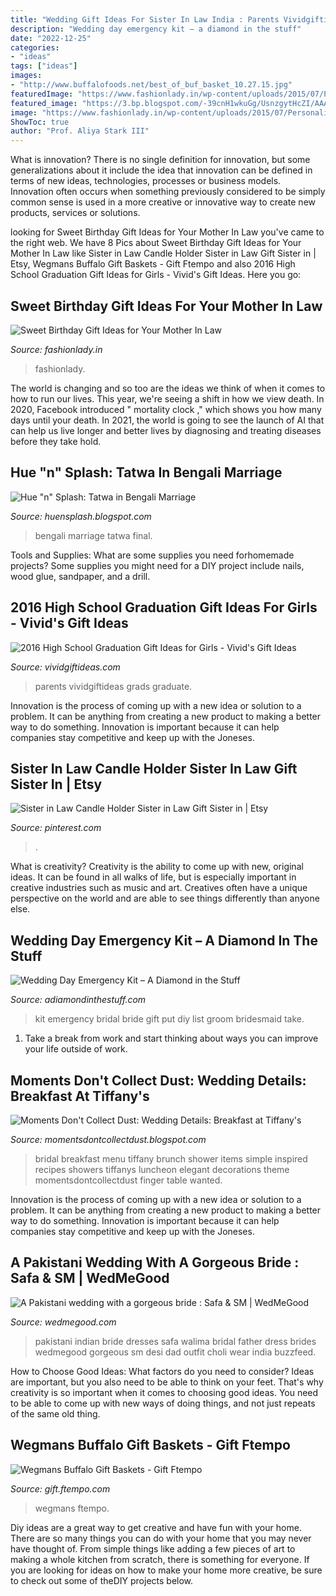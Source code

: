 ```yaml
---
title: "Wedding Gift Ideas For Sister In Law India : Parents Vividgiftideas Grads Graduate"
description: "Wedding day emergency kit – a diamond in the stuff"
date: "2022-12-25"
categories:
- "ideas"
tags: ["ideas"]
images:
- "http://www.buffalofoods.net/best_of_buf_basket_10.27.15.jpg"
featuredImage: "https://www.fashionlady.in/wp-content/uploads/2015/07/Personalized-Mother-In-Law-Gifts.jpg"
featured_image: "https://3.bp.blogspot.com/-39cnH1wkuGg/UsnzgytHcZI/AAAAAAAADoE/fhZdx8xwMoM/s1600/IMG_2675.JPG"
image: "https://www.fashionlady.in/wp-content/uploads/2015/07/Personalized-Mother-In-Law-Gifts.jpg"
ShowToc: true
author: "Prof. Aliya Stark III"
---
```



What is innovation?
There is no single definition for innovation, but some generalizations about it include the idea that innovation can be defined in terms of new ideas, technologies, processes or business models. Innovation often occurs when something previously considered to be simply common sense is used in a more creative or innovative way to create new products, services or solutions.

	

		
looking for Sweet Birthday Gift Ideas for Your Mother In Law you've came to the right web. We have 8 Pics about Sweet Birthday Gift Ideas for Your Mother In Law like Sister in Law Candle Holder Sister in Law Gift Sister in | Etsy, Wegmans Buffalo Gift Baskets - Gift Ftempo and also 2016 High School Graduation Gift Ideas for Girls - Vivid&#039;s Gift Ideas. Here you go:
		
    
## Sweet Birthday Gift Ideas For Your Mother In Law

<img loading=lazy src="https://www.fashionlady.in/wp-content/uploads/2015/07/Personalized-Mother-In-Law-Gifts.jpg" onerror="this.onerror=null;this.src='https://tse4.mm.bing.net/th?id=OIP.BB0E36JZXvOScuWvDrkFlQHaEH&amp;pid=15.1';" alt="Sweet Birthday Gift Ideas for Your Mother In Law">

_Source: fashionlady.in_

>fashionlady. 

	

The world is changing and so too are the ideas we think of when it comes to how to run our lives. This year, we're seeing a shift in how we view death. In 2020, Facebook introduced " mortality clock ," which shows you how many days until your death. In 2021, the world is going to see the launch of AI that can help us live longer and better lives by diagnosing and treating diseases before they take hold.

    
## Hue &quot;n&quot; Splash: Tatwa In Bengali Marriage

<img loading=lazy src="https://3.bp.blogspot.com/-39cnH1wkuGg/UsnzgytHcZI/AAAAAAAADoE/fhZdx8xwMoM/s1600/IMG_2675.JPG" onerror="this.onerror=null;this.src='https://tse2.mm.bing.net/th?id=OIP.Dxwp3FfM5dAerhppSoNO-QHaE7&amp;pid=15.1';" alt="Hue &quot;n&quot; Splash: Tatwa in Bengali Marriage">

_Source: huensplash.blogspot.com_

>bengali marriage tatwa final. 

	

Tools and Supplies: What are some supplies you need forhomemade projects?
Some supplies you might need for a DIY project include nails, wood glue, sandpaper, and a drill.

    
## 2016 High School Graduation Gift Ideas For Girls - Vivid&#039;s Gift Ideas

<img loading=lazy src="https://vividgiftideas.com/wp-content/uploads/2016/04/girls2.jpg" onerror="this.onerror=null;this.src='https://tse3.mm.bing.net/th?id=OIP.LQVb8vRMxHkmb2anliBT2AHaLC&amp;pid=15.1';" alt="2016 High School Graduation Gift Ideas for Girls - Vivid&#039;s Gift Ideas">

_Source: vividgiftideas.com_

>parents vividgiftideas grads graduate. 

	

Innovation is the process of coming up with a new idea or solution to a problem. It can be anything from creating a new product to making a better way to do something. Innovation is important because it can help companies stay competitive and keep up with the Joneses.

    
## Sister In Law Candle Holder Sister In Law Gift Sister In | Etsy

<img loading=lazy src="https://i.pinimg.com/736x/94/7d/9d/947d9d1ceb3636dc804285208330f6d3.jpg" onerror="this.onerror=null;this.src='https://tse2.mm.bing.net/th?id=OIP.Xx4vuTVYqFOq1rNT88TX8QHaKV&amp;pid=15.1';" alt="Sister in Law Candle Holder Sister in Law Gift Sister in | Etsy">

_Source: pinterest.com_

>. 

	

What is creativity?
Creativity is the ability to come up with new, original ideas. It can be found in all walks of life, but is especially important in creative industries such as music and art. Creatives often have a unique perspective on the world and are able to see things differently than anyone else.

    
## Wedding Day Emergency Kit – A Diamond In The Stuff

<img loading=lazy src="http://adiamondinthestuff.com/wp-content/uploads/2014/09/IMG_9450.jpg" onerror="this.onerror=null;this.src='https://tse1.mm.bing.net/th?id=OIP.Y94pUJIaZN_do1SzSW_J-gHaLH&amp;pid=15.1';" alt="Wedding Day Emergency Kit – A Diamond in the Stuff">

_Source: adiamondinthestuff.com_

>kit emergency bridal bride gift put diy list groom bridesmaid take. 

	

1. Take a break from work and start thinking about ways you can improve your life outside of work.

    
## Moments Don&#039;t Collect Dust: Wedding Details: Breakfast At Tiffany&#039;s

<img loading=lazy src="http://2.bp.blogspot.com/-OH8rIjcW0Ho/UJX1pw2iPNI/AAAAAAAAAHw/_QOztFLM3Gs/s1600/IMG_2024+copy.jpg" onerror="this.onerror=null;this.src='https://tse4.mm.bing.net/th?id=OIP.5U7qJRvdTOE7xI1-hlKP-wHaGV&amp;pid=15.1';" alt="Moments Don&#039;t Collect Dust: Wedding Details: Breakfast at Tiffany&#039;s">

_Source: momentsdontcollectdust.blogspot.com_

>bridal breakfast menu tiffany brunch shower items simple inspired recipes showers tiffanys luncheon elegant decorations theme momentsdontcollectdust finger table wanted. 

	

Innovation is the process of coming up with a new idea or solution to a problem. It can be anything from creating a new product to making a better way to do something. Innovation is important because it can help companies stay competitive and keep up with the Joneses.

    
## A Pakistani Wedding With A Gorgeous Bride : Safa &amp; SM | WedMeGood

<img loading=lazy src="https://image.wedmegood.com/nw/wp-content/uploads/2014/03/pakistani-wedding-10.jpg" onerror="this.onerror=null;this.src='https://tse2.mm.bing.net/th?id=OIP.9T_3oGn5BbgoDx9NngCzpwHaLL&amp;pid=15.1';" alt="A Pakistani wedding with a gorgeous bride : Safa &amp; SM | WedMeGood">

_Source: wedmegood.com_

>pakistani indian bride dresses safa walima bridal father dress brides wedmegood gorgeous sm desi dad outfit choli wear india buzzfeed. 

	

How to Choose Good Ideas: What factors do you need to consider?
Ideas are important, but you also need to be able to think on your feet. That's why creativity is so important when it comes to choosing good ideas. You need to be able to come up with new ways of doing things, and not just repeats of the same old thing.

    
## Wegmans Buffalo Gift Baskets - Gift Ftempo

<img loading=lazy src="http://www.buffalofoods.net/best_of_buf_basket_10.27.15.jpg" onerror="this.onerror=null;this.src='https://tse4.mm.bing.net/th?id=OIP.BrEocpUxjBA_3AhSO3UhDQHaJ4&amp;pid=15.1';" alt="Wegmans Buffalo Gift Baskets - Gift Ftempo">

_Source: gift.ftempo.com_

>wegmans ftempo. 

	

Diy ideas are a great way to get creative and have fun with your home. There are so many things you can do with your home that you may never have thought of. From simple things like adding a few pieces of art to making a whole kitchen from scratch, there is something for everyone. If you are looking for ideas on how to make your home more creative, be sure to check out some of theDIY projects below.

